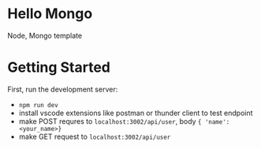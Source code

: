 # Hello Mongo

Node, Mongo template

# Getting Started

First, run the development server:

- `npm run dev`
- install vscode extensions like postman or thunder client to test endpoint
- make POST requres to `localhost:3002/api/user`, body `{ 'name': <your_name>}`
- make GET request to `localhost:3002/api/user`
